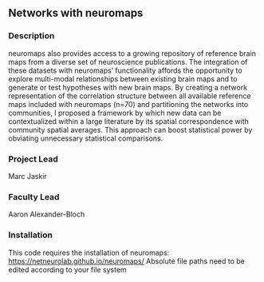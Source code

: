 ## Networks with neuromaps

### Description
neuromaps also provides access to a growing repository of reference brain maps from a diverse set of neuroscience publications. The integration of these datasets with neuromaps’ functionality affords the opportunity to explore multi-modal relationships between existing brain maps and to generate or test hypotheses with new brain maps. By creating a network representation of the correlation structure between all available reference maps included with neuromaps (n=70) and partitioning the networks into communities, I proposed a framework by which new data can be contextualized within a large literature by its spatial correspondence with community spatial averages. This approach can boost statistical power by obviating unnecessary statistical comparisons.

### Project Lead
Marc Jaskir

### Faculty Lead
Aaron Alexander-Bloch

### Installation
This code requires the installation of neuromaps: https://netneurolab.github.io/neuromaps/
Absolute file paths need to be edited according to your file system
